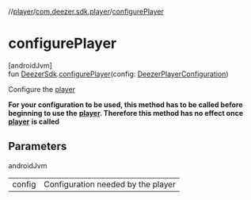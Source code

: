 //[player](../../index.md)/[com.deezer.sdk.player](index.md)/[configurePlayer](configure-player.md)

# configurePlayer

[androidJvm]\
fun [DeezerSdk](../../../authentication/authentication/com.deezer.sdk/-deezer-sdk/index.md).[configurePlayer](configure-player.md)(config: [DeezerPlayerConfiguration](../../../player/player-api/player-api/com.deezer.sdk.player.api/-deezer-player-configuration/index.md))

Configure the [player](player.md)

**For your configuration to be used, this method has to be called before beginning to use the** [**player**](player.md)**. Therefore this method has no effect once** [**player**](player.md) **is called**

## Parameters

androidJvm

| | |
|---|---|
| config | Configuration needed by the player |
